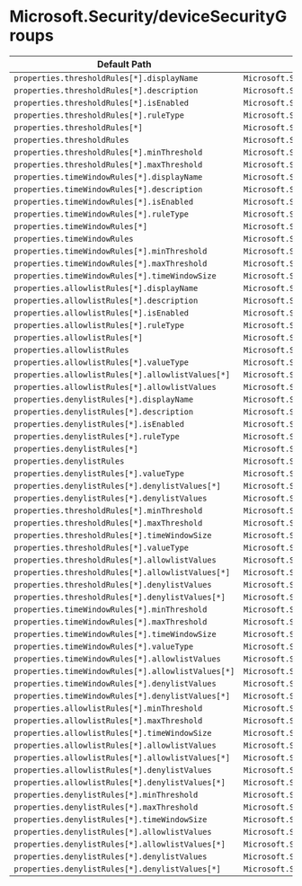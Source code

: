 # Microsoft.Security/deviceSecurityGroups

| Default Path | Alias |
|---|---|
| `properties.thresholdRules[*].displayName` | `Microsoft.Security/deviceSecurityGroups/thresholdRules[*].displayName` |
| `properties.thresholdRules[*].description` | `Microsoft.Security/deviceSecurityGroups/thresholdRules[*].description` |
| `properties.thresholdRules[*].isEnabled` | `Microsoft.Security/deviceSecurityGroups/thresholdRules[*].isEnabled` |
| `properties.thresholdRules[*].ruleType` | `Microsoft.Security/deviceSecurityGroups/thresholdRules[*].ruleType` |
| `properties.thresholdRules[*]` | `Microsoft.Security/deviceSecurityGroups/thresholdRules[*]` |
| `properties.thresholdRules` | `Microsoft.Security/deviceSecurityGroups/thresholdRules` |
| `properties.thresholdRules[*].minThreshold` | `Microsoft.Security/deviceSecurityGroups/thresholdRules[*].minThreshold` |
| `properties.thresholdRules[*].maxThreshold` | `Microsoft.Security/deviceSecurityGroups/thresholdRules[*].maxThreshold` |
| `properties.timeWindowRules[*].displayName` | `Microsoft.Security/deviceSecurityGroups/timeWindowRules[*].displayName` |
| `properties.timeWindowRules[*].description` | `Microsoft.Security/deviceSecurityGroups/timeWindowRules[*].description` |
| `properties.timeWindowRules[*].isEnabled` | `Microsoft.Security/deviceSecurityGroups/timeWindowRules[*].isEnabled` |
| `properties.timeWindowRules[*].ruleType` | `Microsoft.Security/deviceSecurityGroups/timeWindowRules[*].ruleType` |
| `properties.timeWindowRules[*]` | `Microsoft.Security/deviceSecurityGroups/timeWindowRules[*]` |
| `properties.timeWindowRules` | `Microsoft.Security/deviceSecurityGroups/timeWindowRules` |
| `properties.timeWindowRules[*].minThreshold` | `Microsoft.Security/deviceSecurityGroups/timeWindowRules[*].minThreshold` |
| `properties.timeWindowRules[*].maxThreshold` | `Microsoft.Security/deviceSecurityGroups/timeWindowRules[*].maxThreshold` |
| `properties.timeWindowRules[*].timeWindowSize` | `Microsoft.Security/deviceSecurityGroups/timeWindowRules[*].timeWindowSize` |
| `properties.allowlistRules[*].displayName` | `Microsoft.Security/deviceSecurityGroups/allowlistRules[*].displayName` |
| `properties.allowlistRules[*].description` | `Microsoft.Security/deviceSecurityGroups/allowlistRules[*].description` |
| `properties.allowlistRules[*].isEnabled` | `Microsoft.Security/deviceSecurityGroups/allowlistRules[*].isEnabled` |
| `properties.allowlistRules[*].ruleType` | `Microsoft.Security/deviceSecurityGroups/allowlistRules[*].ruleType` |
| `properties.allowlistRules[*]` | `Microsoft.Security/deviceSecurityGroups/allowlistRules[*]` |
| `properties.allowlistRules` | `Microsoft.Security/deviceSecurityGroups/allowlistRules` |
| `properties.allowlistRules[*].valueType` | `Microsoft.Security/deviceSecurityGroups/allowlistRules[*].valueType` |
| `properties.allowlistRules[*].allowlistValues[*]` | `Microsoft.Security/deviceSecurityGroups/allowlistRules[*].allowlistValues[*]` |
| `properties.allowlistRules[*].allowlistValues` | `Microsoft.Security/deviceSecurityGroups/allowlistRules[*].allowlistValues` |
| `properties.denylistRules[*].displayName` | `Microsoft.Security/deviceSecurityGroups/denylistRules[*].displayName` |
| `properties.denylistRules[*].description` | `Microsoft.Security/deviceSecurityGroups/denylistRules[*].description` |
| `properties.denylistRules[*].isEnabled` | `Microsoft.Security/deviceSecurityGroups/denylistRules[*].isEnabled` |
| `properties.denylistRules[*].ruleType` | `Microsoft.Security/deviceSecurityGroups/denylistRules[*].ruleType` |
| `properties.denylistRules[*]` | `Microsoft.Security/deviceSecurityGroups/denylistRules[*]` |
| `properties.denylistRules` | `Microsoft.Security/deviceSecurityGroups/denylistRules` |
| `properties.denylistRules[*].valueType` | `Microsoft.Security/deviceSecurityGroups/denylistRules[*].valueType` |
| `properties.denylistRules[*].denylistValues[*]` | `Microsoft.Security/deviceSecurityGroups/denylistRules[*].denylistValues[*]` |
| `properties.denylistRules[*].denylistValues` | `Microsoft.Security/deviceSecurityGroups/denylistRules[*].denylistValues` |
| `properties.thresholdRules[*].minThreshold` | `Microsoft.Security/deviceSecurityGroups/thresholdRules[*].ThresholdCustomAlertRule.minThreshold` |
| `properties.thresholdRules[*].maxThreshold` | `Microsoft.Security/deviceSecurityGroups/thresholdRules[*].ThresholdCustomAlertRule.maxThreshold` |
| `properties.thresholdRules[*].timeWindowSize` | `Microsoft.Security/deviceSecurityGroups/thresholdRules[*].TimeWindowCustomAlertRule.timeWindowSize` |
| `properties.thresholdRules[*].valueType` | `Microsoft.Security/deviceSecurityGroups/thresholdRules[*].valueType` |
| `properties.thresholdRules[*].allowlistValues` | `Microsoft.Security/deviceSecurityGroups/thresholdRules[*].AllowlistCustomAlertRule.allowlistValues` |
| `properties.thresholdRules[*].allowlistValues[*]` | `Microsoft.Security/deviceSecurityGroups/thresholdRules[*].AllowlistCustomAlertRule.allowlistValues[*]` |
| `properties.thresholdRules[*].denylistValues` | `Microsoft.Security/deviceSecurityGroups/thresholdRules[*].DenylistCustomAlertRule.denylistValues` |
| `properties.thresholdRules[*].denylistValues[*]` | `Microsoft.Security/deviceSecurityGroups/thresholdRules[*].DenylistCustomAlertRule.denylistValues[*]` |
| `properties.timeWindowRules[*].minThreshold` | `Microsoft.Security/deviceSecurityGroups/timeWindowRules[*].ThresholdCustomAlertRule.minThreshold` |
| `properties.timeWindowRules[*].maxThreshold` | `Microsoft.Security/deviceSecurityGroups/timeWindowRules[*].ThresholdCustomAlertRule.maxThreshold` |
| `properties.timeWindowRules[*].timeWindowSize` | `Microsoft.Security/deviceSecurityGroups/timeWindowRules[*].TimeWindowCustomAlertRule.timeWindowSize` |
| `properties.timeWindowRules[*].valueType` | `Microsoft.Security/deviceSecurityGroups/timeWindowRules[*].valueType` |
| `properties.timeWindowRules[*].allowlistValues` | `Microsoft.Security/deviceSecurityGroups/timeWindowRules[*].AllowlistCustomAlertRule.allowlistValues` |
| `properties.timeWindowRules[*].allowlistValues[*]` | `Microsoft.Security/deviceSecurityGroups/timeWindowRules[*].AllowlistCustomAlertRule.allowlistValues[*]` |
| `properties.timeWindowRules[*].denylistValues` | `Microsoft.Security/deviceSecurityGroups/timeWindowRules[*].DenylistCustomAlertRule.denylistValues` |
| `properties.timeWindowRules[*].denylistValues[*]` | `Microsoft.Security/deviceSecurityGroups/timeWindowRules[*].DenylistCustomAlertRule.denylistValues[*]` |
| `properties.allowlistRules[*].minThreshold` | `Microsoft.Security/deviceSecurityGroups/allowlistRules[*].ThresholdCustomAlertRule.minThreshold` |
| `properties.allowlistRules[*].maxThreshold` | `Microsoft.Security/deviceSecurityGroups/allowlistRules[*].ThresholdCustomAlertRule.maxThreshold` |
| `properties.allowlistRules[*].timeWindowSize` | `Microsoft.Security/deviceSecurityGroups/allowlistRules[*].TimeWindowCustomAlertRule.timeWindowSize` |
| `properties.allowlistRules[*].allowlistValues` | `Microsoft.Security/deviceSecurityGroups/allowlistRules[*].AllowlistCustomAlertRule.allowlistValues` |
| `properties.allowlistRules[*].allowlistValues[*]` | `Microsoft.Security/deviceSecurityGroups/allowlistRules[*].AllowlistCustomAlertRule.allowlistValues[*]` |
| `properties.allowlistRules[*].denylistValues` | `Microsoft.Security/deviceSecurityGroups/allowlistRules[*].DenylistCustomAlertRule.denylistValues` |
| `properties.allowlistRules[*].denylistValues[*]` | `Microsoft.Security/deviceSecurityGroups/allowlistRules[*].DenylistCustomAlertRule.denylistValues[*]` |
| `properties.denylistRules[*].minThreshold` | `Microsoft.Security/deviceSecurityGroups/denylistRules[*].ThresholdCustomAlertRule.minThreshold` |
| `properties.denylistRules[*].maxThreshold` | `Microsoft.Security/deviceSecurityGroups/denylistRules[*].ThresholdCustomAlertRule.maxThreshold` |
| `properties.denylistRules[*].timeWindowSize` | `Microsoft.Security/deviceSecurityGroups/denylistRules[*].TimeWindowCustomAlertRule.timeWindowSize` |
| `properties.denylistRules[*].allowlistValues` | `Microsoft.Security/deviceSecurityGroups/denylistRules[*].AllowlistCustomAlertRule.allowlistValues` |
| `properties.denylistRules[*].allowlistValues[*]` | `Microsoft.Security/deviceSecurityGroups/denylistRules[*].AllowlistCustomAlertRule.allowlistValues[*]` |
| `properties.denylistRules[*].denylistValues` | `Microsoft.Security/deviceSecurityGroups/denylistRules[*].DenylistCustomAlertRule.denylistValues` |
| `properties.denylistRules[*].denylistValues[*]` | `Microsoft.Security/deviceSecurityGroups/denylistRules[*].DenylistCustomAlertRule.denylistValues[*]` |

